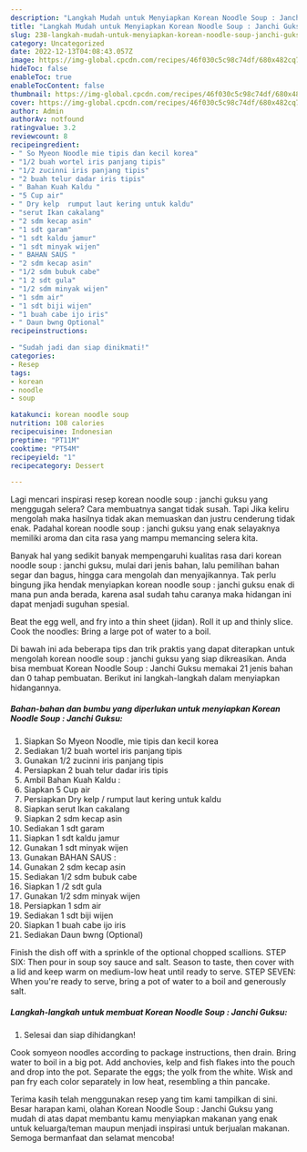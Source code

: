 ```yaml
---
description: "Langkah Mudah untuk Menyiapkan Korean Noodle Soup : Janchi GuksuAnti Ribet"
title: "Langkah Mudah untuk Menyiapkan Korean Noodle Soup : Janchi GuksuAnti Ribet"
slug: 238-langkah-mudah-untuk-menyiapkan-korean-noodle-soup-janchi-guksuanti-ribet
category: Uncategorized
date: 2022-12-13T04:08:43.057Z
image: https://img-global.cpcdn.com/recipes/46f030c5c98c74df/680x482cq70/korean-noodle-soup-janchi-guksu-foto-resep-utama.jpg
hideToc: false
enableToc: true
enableTocContent: false
thumbnail: https://img-global.cpcdn.com/recipes/46f030c5c98c74df/680x482cq70/korean-noodle-soup-janchi-guksu-foto-resep-utama.jpg
cover: https://img-global.cpcdn.com/recipes/46f030c5c98c74df/680x482cq70/korean-noodle-soup-janchi-guksu-foto-resep-utama.jpg
author: Admin
authorAv: notfound
ratingvalue: 3.2
reviewcount: 8
recipeingredient:
- " So Myeon Noodle mie tipis dan kecil korea"
- "1/2 buah wortel iris panjang tipis"
- "1/2 zucinni iris panjang tipis"
- "2 buah telur dadar iris tipis"
- " Bahan Kuah Kaldu "
- "5 Cup air"
- " Dry kelp  rumput laut kering untuk kaldu"
- "serut Ikan cakalang"
- "2 sdm kecap asin"
- "1 sdt garam"
- "1 sdt kaldu jamur"
- "1 sdt minyak wijen"
- " BAHAN SAUS "
- "2 sdm kecap asin"
- "1/2 sdm bubuk cabe"
- "1 2 sdt gula"
- "1/2 sdm minyak wijen"
- "1 sdm air"
- "1 sdt biji wijen"
- "1 buah cabe ijo iris"
- " Daun bwng Optional"
recipeinstructions:

- "Sudah jadi dan siap dinikmati!"
categories:
- Resep
tags:
- korean
- noodle
- soup

katakunci: korean noodle soup 
nutrition: 108 calories
recipecuisine: Indonesian
preptime: "PT11M"
cooktime: "PT54M"
recipeyield: "1"
recipecategory: Dessert

---
```



Lagi mencari inspirasi resep korean noodle soup : janchi guksu yang menggugah selera? Cara membuatnya sangat tidak susah. Tapi Jika keliru mengolah maka hasilnya tidak akan memuaskan dan justru cenderung tidak enak. Padahal korean noodle soup : janchi guksu yang enak selayaknya memiliki aroma dan cita rasa yang mampu memancing selera kita.


Banyak hal yang sedikit banyak mempengaruhi kualitas rasa dari korean noodle soup : janchi guksu, mulai dari jenis bahan, lalu pemilihan bahan segar dan bagus, hingga cara mengolah dan menyajikannya. Tak perlu bingung jika hendak menyiapkan korean noodle soup : janchi guksu enak di mana pun anda berada, karena asal sudah tahu caranya maka hidangan ini dapat menjadi suguhan spesial.

Beat the egg well, and fry into a thin sheet (jidan). Roll it up and thinly slice. Cook the noodles: Bring a large pot of water to a boil.


Di bawah ini ada beberapa tips dan trik praktis yang dapat diterapkan untuk mengolah korean noodle soup : janchi guksu yang siap dikreasikan. Anda bisa membuat Korean Noodle Soup : Janchi Guksu memakai 21 jenis bahan dan 0 tahap pembuatan. Berikut ini langkah-langkah dalam menyiapkan hidangannya.

<!--inarticleads1-->

##### Bahan-bahan dan bumbu yang diperlukan untuk menyiapkan Korean Noodle Soup : Janchi Guksu:

1. Siapkan  So Myeon Noodle, mie tipis dan kecil korea
1. Sediakan 1/2 buah wortel iris panjang tipis
1. Gunakan 1/2 zucinni iris panjang tipis
1. Persiapkan 2 buah telur dadar iris tipis
1. Ambil  Bahan Kuah Kaldu :
1. Siapkan 5 Cup air
1. Persiapkan  Dry kelp / rumput laut kering untuk kaldu
1. Siapkan serut Ikan cakalang
1. Siapkan 2 sdm kecap asin
1. Sediakan 1 sdt garam
1. Siapkan 1 sdt kaldu jamur
1. Gunakan 1 sdt minyak wijen
1. Gunakan  BAHAN SAUS :
1. Gunakan 2 sdm kecap asin
1. Sediakan 1/2 sdm bubuk cabe
1. Siapkan 1 /2 sdt gula
1. Gunakan 1/2 sdm minyak wijen
1. Persiapkan 1 sdm air
1. Sediakan 1 sdt biji wijen
1. Siapkan 1 buah cabe ijo iris
1. Sediakan  Daun bwng (Optional)


Finish the dish off with a sprinkle of the optional chopped scallions. STEP SIX: Then pour in soup soy sauce and salt. Season to taste, then cover with a lid and keep warm on medium-low heat until ready to serve. STEP SEVEN: When you&#39;re ready to serve, bring a pot of water to a boil and generously salt. 

<!--inarticleads2-->

##### Langkah-langkah untuk membuat Korean Noodle Soup : Janchi Guksu:


1. Selesai dan siap dihidangkan!

Cook somyeon noodles according to package instructions, then drain. Bring water to boil in a big pot. Add anchovies, kelp and fish flakes into the pouch and drop into the pot. Separate the eggs; the yolk from the white. Wisk and pan fry each color separately in low heat, resembling a thin pancake. 

Terima kasih telah menggunakan resep yang tim kami tampilkan di sini. Besar harapan kami, olahan Korean Noodle Soup : Janchi Guksu yang mudah di atas dapat membantu kamu menyiapkan makanan yang enak untuk keluarga/teman maupun menjadi inspirasi untuk berjualan makanan. Semoga bermanfaat dan selamat mencoba!
